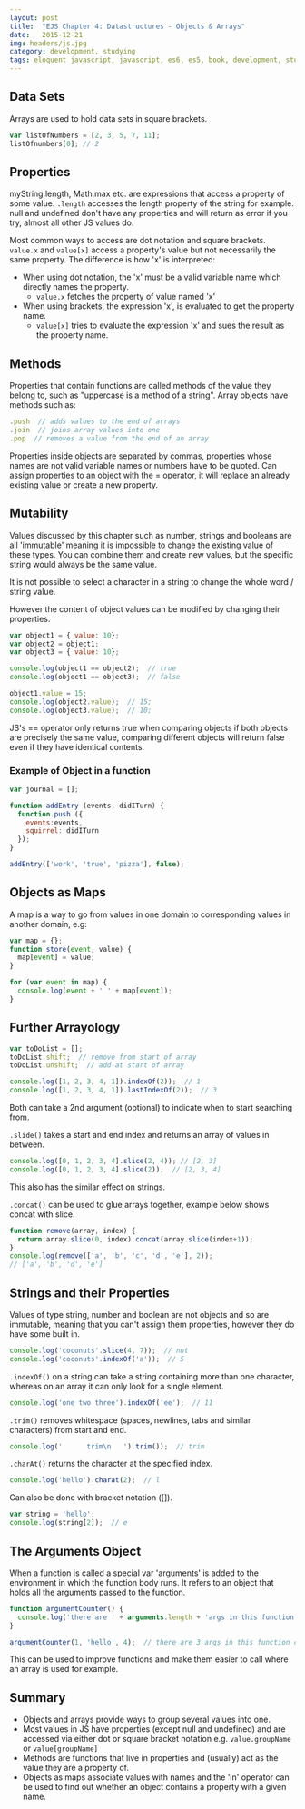 ```yaml
---
layout: post
title:  "EJS Chapter 4: Datastructures - Objects & Arrays"
date:   2015-12-21
img: headers/js.jpg
category: development, studying
tags: eloquent javascript, javascript, es6, es5, book, development, studying, developer, software, book notes
---
```


## Data Sets
Arrays are used to hold data sets in square brackets.

~~~js
var listOfNumbers = [2, 3, 5, 7, 11];
listOfnumbers[0]; // 2
~~~


## Properties
myString.length, Math.max etc. are expressions that access a property of some value. `.length` accesses the length property of the string for example.
null and undefined don't have any properties and will return as error if you try, almost all other JS values do.

Most common ways to access are dot notation and square brackets. `value.x` and `value[x]` access a property's value but not necessarily the same property. The difference is how 'x' is interpreted:

- When using dot notation, the 'x' must be a valid variable name which directly names the property.
	- `value.x` fetches the property of value named 'x'
- When using brackets, the expression 'x', is evaluated to get the property name.
	- `value[x]` tries to evaluate the expression 'x' and sues the result as the property name.


## Methods
Properties that contain functions are called methods of the value they belong to, such as "uppercase is a method of a string".
Array objects have methods such as:

~~~js
.push  // adds values to the end of arrays
.join  // joins array values into one
.pop  // removes a value from the end of an array
~~~

Properties inside objects are separated by commas, properties whose names are not valid variable names or numbers have to be quoted.
Can assign properties to an object with the = operator, it will replace an already existing value or create a new property.


## Mutability
Values discussed by this chapter such as number, strings and booleans are all 'immutable' meaning it is impossible to change the existing value of these types.
You can combine them and create new values, but the specific string would always be the same value.

It is not possible to select a character in a string to change the whole word / string value.

However the content of object values can be modified by changing their properties.

~~~js
var object1 = { value: 10};
var object2 = object1;
var object3 = { value: 10};

console.log(object1 == object2);  // true
console.log(object1 == object3);  // false

object1.value = 15;
console.log(object2.value);  // 15;
console.log(object3.value);  // 10;
~~~

JS's == operator only returns true when comparing objects if both objects are precisely the same value, comparing different objects will return false even if they have identical contents.


### Example of Object in a function
~~~js
var journal = [];

function addEntry (events, didITurn) {
  function.push ({
    events:events,
    squirrel: didITurn
  });
}

addEntry(['work', 'true', 'pizza'], false);
~~~


## Objects as Maps
A map is a way to go from values in one domain to corresponding values in another domain, e.g:

~~~js
var map = {};
function store(event, value) {
  map[event] = value;
}

for (var event in map) {
  console.log(event + ' ' + map[event]);
}
~~~


## Further Arrayology
~~~js
var toDoList = [];
toDoList.shift;  // remove from start of array
toDoList.unshift;  // add at start of array

console.log([1, 2, 3, 4, 1]).indexOf(2));  // 1
console.log([1, 2, 3, 4, 1]).lastIndexOf(2));  // 3
~~~

Both can take a 2nd argument (optional) to indicate when to start searching from.

`.slide()` takes a start and end index and returns an array of values in between.

~~~js
console.log([0, 1, 2, 3, 4].slice(2, 4)); // [2, 3]
console.log([0, 1, 2, 3, 4].slice(2));  // [2, 3, 4]
~~~

This also has the similar effect on strings.

`.concat()` can be used to glue arrays together, example below shows concat with slice.

~~~js
function remove(array, index) {
  return array.slice(0, index).concat(array.slice(index+1));
}
console.log(remove(['a', 'b', 'c', 'd', 'e'], 2));
// ['a', 'b', 'd', 'e']
~~~


## Strings and their Properties
Values of type string, number and boolean are not objects and so are immutable, meaning that you can't assign them properties, however they do have some built in.

~~~js
console.log('coconuts'.slice(4, 7));  // nut
console.log('coconuts'.indexOf('a'));  // 5
~~~

`.indexOf()` on a string can take a string containing more than one character, whereas on an array it can only look for a single element.

~~~js
console.log('one two three').indexOf('ee');  // 11
~~~

`.trim()` removes whitespace (spaces, newlines, tabs and similar characters) from start and end.

~~~js
console.log('      trim\n   ').trim());  // trim
~~~

`.charAt()` returns the character at the specified index.

~~~js
console.log('hello').charat(2);  // l
~~~

Can also be done with bracket notation ([]).

~~~js
var string = 'hello';
console.log(string[2]);  // e
~~~


## The Arguments Object
When a function is called a special var 'arguments' is added to the environment in which the function body runs. It refers to an object that holds all the arguments passed to the function.

~~~js
function argumentCounter() {
  console.log('there are ' + arguments.length + 'args in this function call');
}

argumentCounter(1, 'hello', 4);  // there are 3 args in this function call
~~~

This can be used to improve functions and make them easier to call where an array is used for example.


## Summary
- Objects and arrays provide ways to group several values into one.
- Most values in JS have properties (except null and undefined) and are accessed via either dot or square bracket notation e.g. `value.groupName` or `value[groupName]`
- Methods are functions that live in properties and (usually) act as the value they are a property of.
- Objects as maps associate values with names and the 'in' operator can be used to find out whether an object contains a property with a given name.